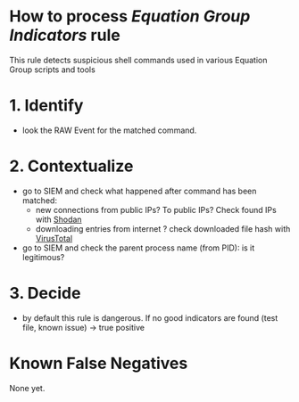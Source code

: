 # How to process *Equation Group Indicators* rule
This rule detects suspicious shell commands used in various Equation Group scripts and tools

# 1. Identify
- look the RAW Event for the matched command.

# 2. Contextualize
- go to SIEM and check what happened after command has been matched:
  - new connections from public IPs? To public IPs? Check found IPs with [Shodan](https://www.shodan.io/) 
  - downloading entries from internet ? check downloaded file hash with [VirusTotal](https://www.virustotal.com/gui/home/search)
- go to SIEM and check the parent process name (from PID): is it legitimous?


# 3. Decide
- by default this rule is dangerous. If no good indicators are found (test file, known issue) &rarr; true positive

# Known False Negatives
None yet.


